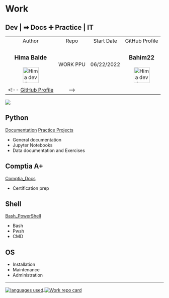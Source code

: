 
# Work

## Dev | ➡ Docs ➕ Practice | IT

|  |  |  | |
| :------: | :---: | :------: | :---: |
| Author | Repo | Start Date | GitHub Profile |
| <div> <h3>**Hima Balde** </h3> <img src='https://raw.githubusercontent.com/bahim22/rxt-portfo-3/ded/public/logo512.png' width=50 height=50 align=center alt='Hima dev logo 2'>   </div> | WORK PPU | 06/22/2022 | <div> <h3><strong> Bahim22 </strong> </h3> <a href='https://github.com/bahim22'> <img src='https://raw.githubusercontent.com/bahim22/rxt-portfo-3/ded/public/rocket.png' width=50 height=50 align=center alt='Hima dev logo'> </a> </div> |
| | | | |
 <!-- [GitHub Profile](https://tinyurl.com/Hima-GitHub) | -->

<picture>
<source
  srcset="https://github-readme-stats.vercel.app/api?username=bahim22&show_icons=true&theme=dark"
  media="(prefers-color-scheme: dark)"
/>
<source
  srcset="https://github-readme-stats.vercel.app/api?username=bahim22&show_icons=true"
  media="(prefers-color-scheme: light), (prefers-color-scheme: no-preference)"
/>
<img src="https://github-readme-stats.vercel.app/api?username=bahim22&show_icons=true" />
</picture>

<!-- [![Hima Balde GitHub stats](https://github-readme-stats.vercel.app/api?username=bahim22&show_icons=true&theme=transparent)] -->

## Python

[Documentation][Python Docs]
[Practice Projects][Python Examples]

- General documentation
- Jupyter Notebooks
- Data documentation and Exercises

## Comptia A+

[Comptia_Docs][A+ Main]

- Certification prep

<!-- <img src='images/a_plus_obj.jpeg' width=800 alt='comptia a+ objectives' align='center'> -->

<div data-iframe-width="250" data-iframe-height="370" data-share-badge-id="ec61b361-c7e7-46c1-a6d9-ff86657fa4e3" data-share-badge-host="https://www.credly.com"></div><script type="text/javascript" async src="//cdn.credly.com/assets/utilities/embed.js"></script>

## Shell

[Bash_PowerShell]

- Bash
- Pwsh
- CMD

## OS

- Installation
- Maintenance
- Administration

----------

<!-- <img src='images/rocket.svg'> -->

<!-- <p>
 [![Top Langs](https://github-readme-stats.vercel.app/api/top-langs/?username=bahim22&layout=compact&hide=css)](https://github.com/bahim22/)
</p> -->
<div>
<a href="https://github.com/bahim22/">
  <img align="center" src="https://github-readme-stats.vercel.app/api/top-langs/?username=bahim22&hide=css&layout=compact" alt='languages used' />
</a>
<a href="https://github.com/bahim22/work">
  <img align="center" src="https://github-readme-stats.vercel.app/api/pin/?username=bahim22&repo=work" alt='Work repo card' />
</a>
</div>
 <!--<a href="https://github.com/bahim22/rxt-portfo-3">
  <img align="center" src="https://github-readme-stats.vercel.app/api/pin/?username=bahim22&repo=rxt-portfo-3" alt='portfolio card' />
</a>-->

[Python Docs]: Docs2/PyDoc.md
[A+ Main]: Docs2/AplusMain.md
[Python Examples]: py-prac/cal_qr.ipynb
[Bash_PowerShell]: Docs2/bash_cmds.md
